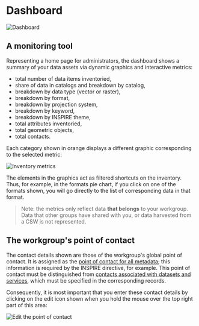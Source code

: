 # Dashboard

![Dashboard](/en/images/tdb_formats.png "The Isogeo dashboard")

## A monitoring tool

Representing a home page for administrators, the dashboard shows a summary of your data assets via dynamic graphics and interactive metrics:

* total number of data items inventoried,
* share of data in catalogs and breakdown by catalog,
* breakdown by data type (vector or raster),
* breakdown by format,
* breakdown by projection system,
* breakdown by keyword,
* breakdown by INSPIRE theme,
* total attributes inventoried,
* total geometric objects,
* total contacts.

Each category shown in orange displays a different graphic corresponding to the selected metric:

![Inventory metrics](/en/images/tdb_metrics.gif "Shortcuts and menus common to all the platform's screens")

The elements in the graphics act as filtered shortcuts on the inventory. Thus, for example, in the formats pie chart, if you click on one of the formats shown, you will go directly to the list of corresponding data in that format.

> Note: the metrics only reflect data **that belongs** to your workgroup. Data that other groups have shared with you, or data harvested from a CSW is not represented.

## The workgroup's point of contact

The contact details shown are those of the workgroup's global point of contact. It is assigned as the [point of contact for all metadata](http://georezo.net/wiki/main/donnees/inspire/aide_a_la_saisie_des_metadonnees_inspire#point_de_contact_des_metadonnees); this information is required by the INSPIRE directive, for example.  This point of contact must be distinguished from [contacts associated with datasets and services](http://georezo.net/wiki/main/donnees/inspire/aide_a_la_saisie_des_metadonnees_inspire#organisations_responsables_de_l_etablissement_de_la_gestion_de_la_maintenance_et_de_la_diffusion_des_series_et_services_de_donnees_geographiques), which must be specified in the corresponding records.

Consequently, it is most important that you enter these contact details by clicking on the edit icon shown when you hold the mouse over the top right part of this area:

![Edit the point of contact](/en/images/tdb_edit_contact_workgroup.gif "Editing the Isogeo workgroup's global point of contact")

